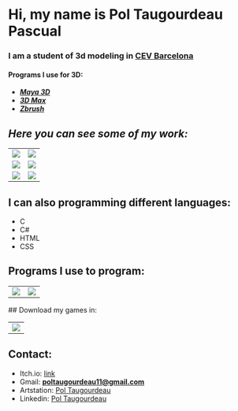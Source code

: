 # Hi, my name is Pol Taugourdeau Pascual 

### I am a student of 3d modeling in [CEV Barcelona](https://www.cevbarcelona.com/)

#### Programs I use for 3D:
- [***Maya 3D***](https://www.autodesk.es/products/maya/free-trial)
- [***3D Max***](https://www.autodesk.es/products/3ds-max/overview?us_oa=dotcom-us&us_si=0052d832-e931-48c5-a8e5-6c2a733d6dec&us_pt=3DSMAX&us_at=3ds%20Max&term=1-YEAR&tab=subscription&plc=3DSMAX)
- [***Zbrush***](https://pixologic.com/)

## *Here you can see some of my work:*

<table style="width:50%">
  <tr>
  <td>
	<a href="https://www.artstation.com/poltaugourdeau">
  		<img src="https://cdna.artstation.com/p/assets/images/images/054/470/992/large/pol-taugourdeau-pascual-baseprespectiva.jpg?1664621120">
	</a>
	</td>
  <td>
	<a href="https://www.artstation.com/poltaugourdeau">
  		<img src="https://cdnb.artstation.com/p/assets/images/images/054/586/813/large/pol-taugourdeau-pascual-captura01.jpg?1664889743">
	</a>
	</td>
  </tr>
  <tr>
  <td>
	<a href="https://www.artstation.com/poltaugourdeau">
  		<img src="https://cdna.artstation.com/p/assets/images/images/050/869/972/large/pol-taugourdeau-pascual-captura1-presp.jpg?1655893654">
	</a>
	</td>
	<td>
	<a href="https://www.artstation.com/poltaugourdeau">
  		<img src="https://cdnb.artstation.com/p/assets/images/images/045/419/165/large/pol-taugourdeau-cetro1.jpg?1642675449">
	</a>
	</td>
	</td>
    </tr>
    <tr>
    <td>
	<a href="https://www.artstation.com/poltaugourdeau">
  		<img src="https://cdnb.artstation.com/p/assets/images/images/045/045/139/large/pol-taugourdeau-prespective2.jpg?1641808092">
	</a>
	</td>
	<td>
	<a href="https://www.artstation.com/poltaugourdeau">
  		<img src="https://cdna.artstation.com/p/assets/images/images/047/619/582/large/pol-taugourdeau-renderprincipal.jpg?1648032452">
	</a>
  </tr>
</table>

## I can also programming different languages:
- C
- C#
- HTML
- CSS

## Programs I use to program:
<table style="width:50%">
  <tr>
  <td>
	<a href="https://unity.com/es">
  		<img src="https://unity.com/sites/default/files/styles/social_media_sharing/public/2020-02/unity-teaser-768x3811x.jpg?h=db311ae7&itok=VrSIyERg">
	</a>
	</td>
  <td>
	<a href="https://www.unrealengine.com/es-ES">
  		<img src="https://cdn2.unrealengine.com/ue-logo-1400x788-1400x788-8f185e1e3635.jpg">
	</a>
	</td>
  </table>
## Download my games in:
  
<table style="width:30%">
  <tr>
  <td>
	<a href="https://pol-taug.itch.io/">
  		<img src="https://encrypted-tbn0.gstatic.com/images?q=tbn:ANd9GcTGEU5pRM2_pipPN9cnR05_eGkHQg83sST0mk4V1dqtm6cY4MuOFcHki0LPTWBA_7Cl_PE&usqp=CAU">
	</a>
	</td>
  </tr>
</table>

## Contact:
- Itch.io: [link](https://pol-taug.itch.io/)
- Gmail: **poltaugourdeau11@gmail.com**	
- Artstation: [Pol Taugourdeau](https://www.artstation.com/poltaugourdeau)
- Linkedin: [Pol Taugourdeau](https://www.linkedin.com/in/pol-taugourdeau-pascual-2a8639251/)
